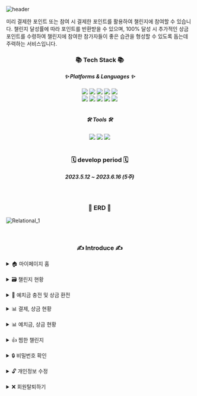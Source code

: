 ![header](https://capsule-render.vercel.app/api?type=soft&color=FF0000&section=header&height=200&text=Heabollangce&fontColor=fff)


미리 결제한 포인트 또는 참여 시 결제한 포인트를 활용하여 챌린지에 참여할 수 있습니다. 챌린지 달성률에 따라 포인트를 반환받을 수 있으며, 100% 달성 시 추가적인 상금 포인트를 수령하여 챌린지에 참여한 참가자들이 좋은 습관을 형성할 수 있도록 돕는데 주력하는 서비스입니다.

<div>
    <h3 align="center">📚 Tech Stack 📚</h3>
    <h5 align="center">✨ Platforms & Languages ✨</h5>
</div>
<div align="center">
	<img src="https://img.shields.io/badge/Java-007396?style=flat&logo=Conda-Forge&logoColor=white" />
	<img src="https://img.shields.io/badge/HTML5-E34F26?style=flat&logo=HTML5&logoColor=white" />
	<img src="https://img.shields.io/badge/CSS3-1572B6?style=flat&logo=CSS3&logoColor=white" />
	<img src="https://img.shields.io/badge/JavaScript-F7DF1E?style=flat&logo=JavaScript&logoColor=white" />
	<img src="https://img.shields.io/badge/jQuery-0769AD?style=flat&logo=jQuery&logoColor=white" />
	<br>
	<img src="https://img.shields.io/badge/Spring Boot-6DB33F?style=flat&logo=springboot&logoColor=white" />
	<img src="https://img.shields.io/badge/Bootstrap-7952B3?style=flat&logo=Bootstrap&logoColor=white" />
	<img src="https://img.shields.io/badge/Mybatis-000000?style=flat&logo=Fluentd&logoColor=white" />
    <img src="https://img.shields.io/badge/Oracle%20SQL-F80000?style=flat&logo=Oracle&logoColor=white" />
    <img src="https://img.shields.io/badge/Gradle-02303A?style=flat&logo=Gradle&logoColor=white" />

</div>
<br>
<div align=center>
	<h5>🛠 Tools 🛠</h5>
</div>
<div align=center>
	<img src="https://img.shields.io/badge/Spring Tool Suite%20IDE-6DB33F?style=flat&logo=springboot&logoColor=white" />
    <img src="https://img.shields.io/badge/Tomcat-F8DC75?style=flat&logo=ApacheTomcat&logoColor=white" />
	<img src="https://img.shields.io/badge/GitHub-181717?style=flat&logo=GitHub&logoColor=white" />
</div>
<br>
<div align=center>
    <h3>🗓️ develop period 🗓️</h3>
    <h5>2023.5.12 ~ 2023.6.16 (5주)</h5>
</div>
<br>
<div align=center>
    <h3>📑 ERD 📑</h3>
</div>

![Relational_1](https://github.com/jisuyoun/Haebollangce/assets/122525676/fddddc80-325f-4fff-b8c6-9518e632db90)

<br>
<div align=center>
    <h3>✍️ Introduce ✍️</h3>
</div>
<details>
    <summary>🏠 마이페이지 홈</summary>
<br>
JSP 파일명: mypageHome   
<br>

![image](https://github.com/jisuyoun/Haebollangce/assets/122525676/360e09c5-bdf2-403a-83cb-22670fb66963)

![image](https://github.com/jisuyoun/Haebollangce/assets/122525676/8aee874e-101e-473c-a0b7-dd6c289641a1)

![image](https://github.com/jisuyoun/Haebollangce/assets/122525676/ec23dda0-0b7c-4929-8536-fb2ea36aace9) 

![image](https://github.com/jisuyoun/Haebollangce/assets/122525676/9052643a-32a3-42ce-8c95-f1c0ddae2d8a)

![image](https://github.com/jisuyoun/Haebollangce/assets/122525676/cc6cbb56-70be-4508-8c9c-03b857caecb8)
</details>
<br>
<details>
    <summary>🗃️ 챌린지 현황</summary>
JSP 파일명: mypageChallenging   

![image](https://github.com/jisuyoun/Haebollangce/assets/122525676/e1b7672b-2440-45dc-a34e-3f5c750d47b5)

![image](https://github.com/jisuyoun/Haebollangce/assets/122525676/bf34dff1-29cb-48eb-b530-40b759c4768c)

![image](https://github.com/jisuyoun/Haebollangce/assets/122525676/a5faf4f0-2b85-46bf-8355-487f9b483955)

![image](https://github.com/jisuyoun/Haebollangce/assets/122525676/bc361c54-1135-43be-b6d3-83184aeffdb3)
</details>
<br>
<details>
    <summary>💱 예치금 충전 및 상금 환전</summary>

🔸 예치금 충전   
JSP 파일명: depositPurchase   

![image](https://github.com/jisuyoun/Haebollangce/assets/122525676/02a22e24-f84b-41dd-bcce-f7dfe9703938)

![image](https://github.com/jisuyoun/Haebollangce/assets/122525676/4a0f6b56-5f27-4a7e-ba02-7629ccd412b0)

![image](https://github.com/jisuyoun/Haebollangce/assets/122525676/d93e7fba-4319-450a-84a4-1b95fb6ea689)

🔸 상금 환전   
JSP 파일명: changeReward

![image](https://github.com/jisuyoun/Haebollangce/assets/122525676/613f317a-887b-4c3c-a08b-22e060d57ac0)

![image](https://github.com/jisuyoun/Haebollangce/assets/122525676/9ad1290a-5d3c-441a-ae10-070cf49a8412)

![image](https://github.com/jisuyoun/Haebollangce/assets/122525676/5f2c9508-8ae5-4014-92eb-c26a3c50ad72)

![image](https://github.com/jisuyoun/Haebollangce/assets/122525676/c4da0d32-6472-41c6-aaca-1282d8ec0f22)

![image](https://github.com/jisuyoun/Haebollangce/assets/122525676/45c9691b-56e9-4ba0-a75a-a60baef5d711)
</details>
<br>
<details>
    <summary>📊 결제, 상금 현황</summary>

JSP 파일명: mypageUsing   

![image](https://github.com/jisuyoun/Haebollangce/assets/122525676/7155db3f-f30d-454b-9568-d74cdd599563)

![image](https://github.com/jisuyoun/Haebollangce/assets/122525676/6c76be4c-ac3d-43e0-8e99-56025f00ed1e)

![image](https://github.com/jisuyoun/Haebollangce/assets/122525676/3f6595e6-2ad0-4e8a-bbdf-3ed0ca946eb8)

![image](https://github.com/jisuyoun/Haebollangce/assets/122525676/3390064d-7f3c-4f60-8c8c-5ca865c0be1d)
</details>
<br>
<details>
    <summary>📊 예치금, 상금 현황</summary>
JSP 파일명: mypageDetailUsing   

![image](https://github.com/jisuyoun/Haebollangce/assets/122525676/42661f5f-1f34-4503-aeda-8fa4803698ee)

![image](https://github.com/jisuyoun/Haebollangce/assets/122525676/b25fa9a4-30f4-4410-9560-ea5bc0dab689)
</details>
<br>
<details>
    <summary>👍 찜한 챌린지</summary>
JSP 파일명: mypageChallengeLike   

![image](https://github.com/jisuyoun/Haebollangce/assets/122525676/1ff984ec-5e51-4743-a792-ac1ef928ecbf)

![image](https://github.com/jisuyoun/Haebollangce/assets/122525676/673c038d-142a-4498-af2c-2e96f08a4349)
</details>
<br>
<details>
    <summary>🔒 비밀번호 확인</summary>
JSP 파일명: mypagePwdIdentify   

![image](https://github.com/jisuyoun/Haebollangce/assets/122525676/5b04727a-58dc-45b1-a585-4e1f5290d862)

![image](https://github.com/jisuyoun/Haebollangce/assets/122525676/49fa9c98-7d8a-407d-9d96-91594203c2f0)
</details>
<br>
<details>
    <summary>🔓 개인정보 수정</summary>
JSP 파일명: mypageInfoEdit   

![image](https://github.com/jisuyoun/Haebollangce/assets/122525676/0e81672e-73d7-4786-b483-415a0bf01065)

![image](https://github.com/jisuyoun/Haebollangce/assets/122525676/dadb26ab-0dfc-4c6a-9eba-2a27afc51e85)

![image](https://github.com/jisuyoun/Haebollangce/assets/122525676/a1f5fb7a-4b6c-4eb9-b2e4-f89701dcbb7f)

![image](https://github.com/jisuyoun/Haebollangce/assets/122525676/18018d2f-2d06-4b1f-8bb1-3fb3e561ec33)
</details>
<br>
<details>
    <summary>❌ 회원탈퇴하기</summary>

![image](https://github.com/jisuyoun/Haebollangce/assets/122525676/44783f16-dcd8-44a9-8b35-f91be9d137a5)
</details>